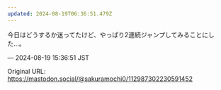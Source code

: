 ```yaml
---
updated: 2024-08-19T06:36:51.479Z
---
```


<p>今日はどうするか迷ってたけど、やっぱり2連続ジャンプしてみることにした…。</p>

&mdash; 2024-08-19 15:36:51 JST

Original URL: https://mastodon.social/@sakuramochi0/112987302230591452
